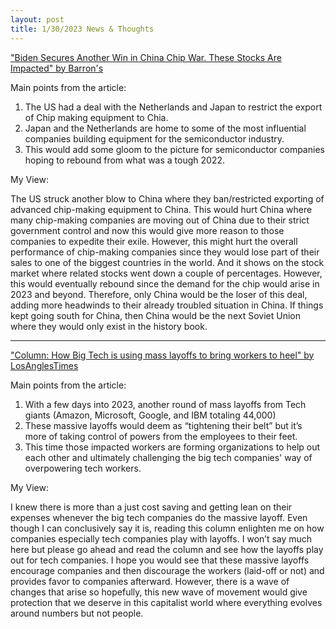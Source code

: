 ```yaml
---
layout: post
title: 1/30/2023 News & Thoughts
---
```


["Biden Secures Another Win in China Chip War. These Stocks Are Impacted" by Barron's](https://www.barrons.com/articles/baidu-china-chatgpt-google-microsoft-ai-51675075605)

Main points from the article:

1.	The US had a deal with the Netherlands and Japan to restrict the export of Chip making equipment to Chia.
2.	Japan and the Netherlands are home to some of the most influential companies building equipment for the semiconductor industry.
3.	This would add some gloom to the picture for semiconductor companies hoping to rebound from what was a tough 2022.


My View:

The US struck another blow to China where they ban/restricted exporting of advanced chip-making equipment to China. 
This would hurt China where many chip-making companies are moving out of China due to their strict government control and now this would give more reason to those companies to expedite their exile. 
However, this might hurt the overall performance of chip-making companies since they would lose part of their sales to one of the biggest countries in the world. 
And it shows on the stock market where related stocks went down a couple of percentages. However, this would eventually rebound since the demand for the chip would arise in 2023 and beyond. 
Therefore, only China would be the loser of this deal, adding more headwinds to their already troubled situation in China. 
If things kept going south for China, then China would be the next Soviet Union where they would only exist in the history book.


-----------------------------------------------------------------------------------------------------------------------------------------------------------


["Column: How Big Tech is using mass layoffs to bring workers to heel" by LosAnglesTimes](https://www.msn.com/en-us/money/other/column-how-big-tech-is-using-mass-layoffs-to-bring-workers-to-heel/ar-AA16Ti96)

Main points from the article:

1.	With a few days into 2023, another round of mass layoffs from Tech giants (Amazon, Microsoft, Google, and IBM totaling 44,000)
2.	These massive layoffs would deem as “tightening their belt” but it’s more of taking control of powers from the employees to their feet.
3.	This time those impacted workers are forming organizations to help out each other and ultimately challenging the big tech companies' way of overpowering tech workers.

My View:

I knew there is more than a just cost saving and getting lean on their expenses whenever the big tech companies do the massive layoff. 
Even though I can conclusively say it is, reading this column enlighten me on how companies especially tech companies play with layoffs. 
I won’t say much here but please go ahead and read the column and see how the layoffs play out for tech companies. 
I hope you would see that these massive layoffs encourage companies and then discourage the workers (laid-off or not) and provides favor to companies afterward. 
However, there is a wave of changes that arise so hopefully, this new wave of movement would give protection that we deserve in this capitalist world where everything evolves around numbers but not people.

